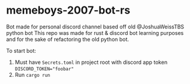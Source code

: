# memeboys-2007-bot-rs

Bot made for personal discord channel based off old @JoshuaWeissTBS python bot
This repo was made for rust & discord bot learning purposes and for the sake of refactoring the old python bot.

To start bot:
1. Must have `Secrets.toml` in project root with discord app token `DISCORD_TOKEN="foobar"`
2. Run `cargo run`

